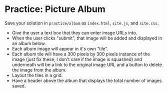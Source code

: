 # Practice: Picture Album

Save your solution in `practice/album` as `index.html`, `site.js`, and `site.css`.

* Give the user a text box that they can enter image URLs into.
* When the user clicks "submit", that image will be added and displayed in an album below.
* Each album image will appear in it's own "tile".
* Each album tile will have a 300 pixels by 300 pixels instance of the image (just fix these, I don't care if the image is squashed) and underneath will be a link to the original image URL and a button to delete the image from the album.
* Layout the tiles in a grid.
* Have a header above the album that displays the total number of images saved.
